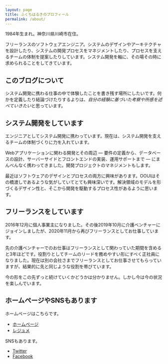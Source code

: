 ```yaml
---
layout: page
title: ふくちはるきのプロフィール
permalink: /about/
---
```


1984年生まれ。神奈川県川崎市在住。

フリーランスのソフトウェアエンジニア。システムのデザインやアーキテクチャを設計したり、システムの開発プロセスをマネジメントしたり、プロセスを支えるチームの体制を提案したりしています。システム開発を軸に、その場その時に求められることをしてきています。

## このブログについて

システム開発に携わる仕事の中で体験したことを書き残す場所にしたいです。何かを定義したり結論づけたりするよりは、*自分の経験に基づいた考察や所感を述べていきたい*と思っています。

## システム開発をしています

エンジニアとしてシステム開発に携わっています。現在は、システム開発を支えるチームの体制づくりに力を入れています。

Webアプリケーションに関わる開発とその周辺 ― ­要件の定義から、データベースの設計、サーバーサイドとフロントエンドの実装、運用サポートまで ― ­にまんべんなく携わってきました。開発プロジェクトのマネジメントもします。

最近はソフトウェアのデザインとプロセスの両方に興味があります。OOUIはその橋渡しであるような気がしていてとても興味深いです。解決領域のモデルを形づくるデザイン性と、そこから開発を駆動するプロセス性があるように思います。

## フリーランスをしています

2016年12月に個人事業主になりました。その後2019年10月に介護ベンチャーにジョインしましたが、2020年11月から再びフリーランスとしてお仕事しています。

先の介護ベンチャーでのお仕事はフリーランスとして関わっていた期間を含めると3年ほどです。役割りとしてチームのリードを務めやすい形にすべく正社員になりました。現在は別の会社さまでフリーランスとしてお仕事させてもらっていますが、結果的に先と同じような役割を帯びています。

今の形をこの先ずっと続けていくかどうかは分かりません。しかし今は今の状況を楽しんでいます。

## ホームページやSNSもあります

ホームページはこちらです。

- [ホームページ](https://fukuchiharuki.me/)
- [レジュメ](https://fukuchiharuki.me/static/resume/)

SNSもあります。

- [Twitter](https://twitter.com/fukuchiharuki)
- [Facebook](https://www.facebook.com/fukuchiharuki)
